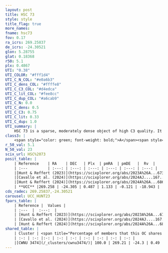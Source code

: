 ```yaml
---
layout: post
title: HSC 73
style: style
title_flag: true
more_names: 
fname: hsc73
fov: 0.17
ra_icrs: 269.25837
de_icrs: -24.30521
glon: 5.28755
glat: 0.18368
r50: 5.1
plx: 0.4867
UTI: "0.38"
UTI_COLOR: "#fff1d4"
UTI_C_N_COL: "#e0a6b3"
UTI_C_dens_COL: "#ffffe8"
UTI_C_C3_COL: "#d4edca"
UTI_C_lit_COL: "#fee8cc"
UTI_C_dup_COL: "#a6cab9"
UTI_C_N: 0.0
UTI_C_dens: 0.5
UTI_C_C3: 0.75
UTI_C_lit: 0.33
UTI_C_dup: 1.0
UTI_summary: |
    HSC 73 is a sparse, moderately dense object of high C3 quality. It was recently reported in the literature. This object shares a large percentage of members with a later reported entry.<br><br><span style="color: #99180f; font-weight: bold;">Warning: </span>contains less than 25 stars with <i>P>0.5</i> estimated.
class3: |
    <span style="color: green; font-weight: bold;">A</span><span style="color: #FFC300; font-weight: bold;">B</span>
r_50_val: 5.1
N_50_val: 23
scix_url: HSC%2073
posit_table: |
    | Reference    | RA    | DEC   | Plx  | pmRA  | pmDE   |  Rv  |
    | :---         | :---: | :---: | :---: | :---: | :---: | :---: |
    |[Hunt & Reffert (2023)](https://scixplorer.org/abs/2023A%26A...673A.114H) | 269.285 | -24.305 | 0.489 | 1.12 | -0.113 | 32.783 |
    |[Cavallo et al. (2024)](https://scixplorer.org/abs/2024AJ....167...12C) | 269.233 | -24.298 | 0.488 | -- | -- | -- |
    |[Hunt & Reffert (2024)](https://scixplorer.org/abs/2024A%26A...686A..42H) | 269.285 | -24.305 | 0.489 | 1.12 | -0.113 | 32.783 |
    | **UCC** |269.258 | -24.305 | 0.487 | 1.133 | -0.121 | -18.943 | 
cds_radec: 269.25837,-24.30521
carousel: UCC_HUNT23
fpars_table: |
    | Reference |  Values |
    | :---  |  :---:  |
    | [Hunt & Reffert (2023)](https://scixplorer.org/abs/2023A%26A...673A.114H) | `AV50=3.262, diffAV50=2.827, MOD50=11.391, logAge50=7.272` |
    | [Cavallo et al. (2024)](https://scixplorer.org/abs/2024AJ....167...12C) | `AV50=4.55, dMod50=11.28, logAge50=7.64, [Fe/H]50=-0.38` |
    | [Hunt & Reffert (2024)](https://scixplorer.org/abs/2024A%26A...686A..42H) | `MassJ=609.523` |
shared_table: |
    | Cluster | <span title="Percentage of members that this OC shares with the ones listed">%</span>   | RA   | DEC   | Plx   | pmRA  | pmDE  | Rv | UTI |
    | :-: | :-: |:-: | :-: | :-: | :-: | :-: | :-: | :-: |
    |[CWNU 3474](/_clusters/cwnu3474/)| 100.0 | 269.21 | -24.3 | 0.49 | 1.15 | -0.1 | -18.94 |0.29 |
---
```

